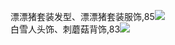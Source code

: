 漂漂猪套装发型、漂漂猪套装服饰,85![](new/tp1_漂漂猪套装发型、漂漂猪套装服饰,85.png)  
白雪人头饰、刺蘑菇背饰,83![](new/tp1_白雪人头饰、刺蘑菇背饰,83.png)  
